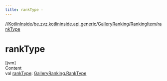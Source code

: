 ```yaml
---
title: rankType -
---
```

//[KotlinInside](../../../index.md)/[be.zvz.kotlininside.api.generic](../../index.md)/[GalleryRanking](../index.md)/[RankingItem](index.md)/[rankType](rank-type.md)



# rankType  
[jvm]  
Content  
val [rankType](rank-type.md): [GalleryRanking.RankType](../-rank-type/index.md)  



